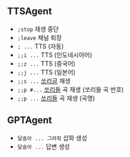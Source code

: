 ## TTSAgent
- `;stop` 재생 중단
- `;leave` 채널 퇴장
- `; ...` TTS (자동)
- `;;i ...` TTS (인도네시아어)
- `;;z ...` TTS (중국어)
- `;;j ...` TTS (일본어)
- `;;s ...` [쏘리글](https://github.com/JJoriping/Sorrygle) 재생
- `;;p #...` [쏘리들](https://sorry.daldal.so) 곡 재생 (쏘리들 곡 번호)
- `;;p ...` [쏘리들](https://sorry.daldal.so) 곡 재생 (곡명)

## GPTAgent
- `달솔아 ... 그려줘` 삽화 생성
- `달솔아 ...` 답변 생성